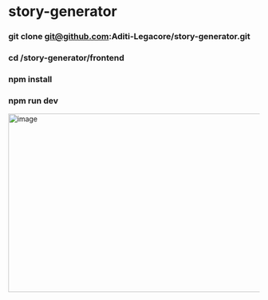 # story-generator

### git clone git@github.com:Aditi-Legacore/story-generator.git
### cd /story-generator/frontend
### npm install
### npm run dev

<img width="768" height="358" alt="image" src="https://github.com/user-attachments/assets/1f4f7cb3-e078-498f-86db-7cdf8e2b907b" />
